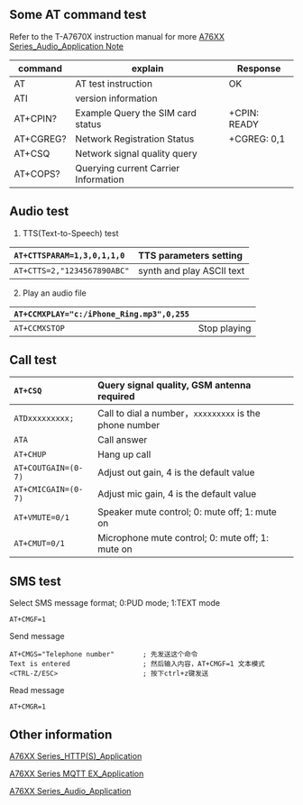 ## Some AT command test

Refer to the T-A7670X instruction manual for more [A76XX Series_Audio_Application Note](../../../hardware/A76XX_series/A76XX_Series_AT_Command_Manual_V1.09.pdf) 

| command      | explain                              | Response     |
| ------------ | ------------------------------------ | ------------ |
| AT           | AT test instruction                  | OK           |
| ATI          | version information                  |              |
| AT+CPIN?     | Example Query the SIM card status    | +CPIN: READY |
| AT+CGREG?    | Network Registration Status          | +CGREG: 0,1  |
| AT+CSQ       | Network signal quality query         |              |
| AT+COPS?     | Querying current Carrier Information |              |


## Audio test

1. TTS(Text-to-Speech) test

| `AT+CTTSPARAM=1,3,0,1,1,0`  | TTS parameters setting    |
| :-------------------------- | :------------------------ |
| `AT+CTTS=2,"1234567890ABC"` | synth and play ASCII text |

2. Play an audio file

| `AT+CCMXPLAY="c:/iPhone_Ring.mp3",0,255` |              |
| :--------------------------------------- | :----------- |
| `AT+CCMXSTOP`                            | Stop playing |

## Call test

| `AT+CSQ`            | Query signal quality, GSM antenna required            |
| :------------------ | :---------------------------------------------------- |
| `ATDxxxxxxxxx;`     | Call to dial a number，`xxxxxxxxx` is the phone number |
| `ATA`               | Call answer                                           |
| `AT+CHUP`           | Hang up call                                          |
| `AT+COUTGAIN=(0-7)` | Adjust out gain, 4 is the default value               |
| `AT+CMICGAIN=(0-7)` | Adjust mic gain, 4 is the default value               |
| `AT+VMUTE=0/1`      | Speaker mute control; 0: mute off; 1: mute on         |
| `AT+CMUT=0/1`       | Microphone mute control; 0: mute off; 1: mute on      |

## SMS test
Select SMS message format; 0:PUD mode; 1:TEXT mode

`AT+CMGF=1`

Send message
~~~
AT+CMGS="Telephone number"       ; 先发送这个命令
Text is entered                  ; 然后输入内容，AT+CMGF=1 文本模式
<CTRL-Z/ESC>                     ; 按下ctrl+z键发送
~~~

Read message

`AT+CMGR=1`

## Other information

[A76XX Series_HTTP(S)_Application](../../../hardware/A76XX_series/A76XX%20Series_HTTP(S)_Application%20Note_V1.03.pdf)

[A76XX Series MQTT EX_Application](../../../hardware/A76XX_series/A76XX%20Series%20MQTT%20EX_Application%20Note_V1.00.pdf)

[A76XX Series_Audio_Application](../../../hardware/A76XX_series/A76XX%20Series_Audio_Application%20Note_V1.03.pdf)






